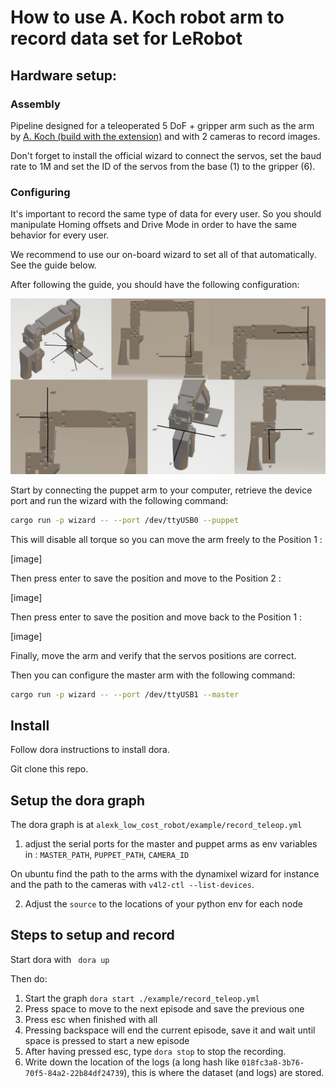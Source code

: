# How to use A. Koch robot arm to record data set for LeRobot

## Hardware setup:

### Assembly

Pipeline designed for a teleoperated 5 DoF + gripper arm such as the arm by [A. Koch (build with the extension)](https://github.com/AlexanderKoch-Koch/low_cost_robot) and with 2 cameras to record images.

Don't forget to install the official wizard to connect the servos, set the baud rate to 1M and set the ID of the servos from the base (1) to the gripper (6).

### Configuring

It's important to record the same type of data for every user. So you should manipulate Homing offsets and Drive Mode in order
to have the same behavior for every user.

We recommend to use our on-board wizard to set all of that automatically. See the guide below.

After following the guide, you should have the following configuration:

![image](https://github.com/Hennzau/Hennzau/blob/main/assets/Koch_arm_wanted_configuration.png)

Start by connecting the puppet arm to your computer, retrieve the device port and run the wizard with the following command:

```bash
cargo run -p wizard -- --port /dev/ttyUSB0 --puppet
```

This will disable all torque so you can move the arm freely to the Position 1 :

[image]

Then press enter to save the position and move to the Position 2 :

[image]

Then press enter to save the position and move back to the Position 1 :

[image]

Finally, move the arm and verify that the servos positions are correct.

Then you can configure the master arm with the following command:

```bash
cargo run -p wizard -- --port /dev/ttyUSB1 --master
```

## Install

Follow dora instructions to install dora.

Git clone this repo.

## Setup the dora graph

The dora graph is at `alexk_low_cost_robot/example/record_teleop.yml`

1. adjust the serial ports for the master and puppet arms as env variables in : `MASTER_PATH`, `PUPPET_PATH`, `CAMERA_ID`

On ubuntu find the path to the arms with the dynamixel wizard for instance and the path to the cameras with `v4l2-ctl --list-devices`.

2. Adjust the `source` to the locations of your python env for each node

## Steps to setup and record

Start dora with ` dora up`

Then do:
1. Start the graph `dora start ./example/record_teleop.yml`
2. Press space to move to the next episode and save the previous one
3. Press esc when finished with all
4. Pressing backspace will end the current episode, save it and wait until space is pressed to start a new episode
5. After having pressed esc, type `dora stop` to stop the recording.
6. Write down the location of the logs (a long hash like `018fc3a8-3b76-70f5-84a2-22b84df24739`), this is where the dataset (and logs) are stored.
